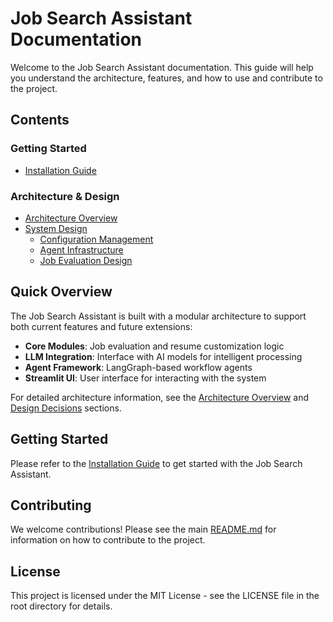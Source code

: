 # Job Search Assistant Documentation

Welcome to the Job Search Assistant documentation. This guide will help you understand the architecture, features, and how to use and contribute to the project.

## Contents

### Getting Started
- [Installation Guide](installation.md)

### Architecture & Design
- [Architecture Overview](architecture.md)
- [System Design](design/)
  - [Configuration Management](design/configuration.md)
  - [Agent Infrastructure](design/agent-infrastructure.md)
  - [Job Evaluation Design](design/job-evaluation-design.md)

## Quick Overview

The Job Search Assistant is built with a modular architecture to support both current features and future extensions:

- **Core Modules**: Job evaluation and resume customization logic
- **LLM Integration**: Interface with AI models for intelligent processing
- **Agent Framework**: LangGraph-based workflow agents
- **Streamlit UI**: User interface for interacting with the system

For detailed architecture information, see the [Architecture Overview](architecture.md) and [Design Decisions](design/) sections.

## Getting Started

Please refer to the [Installation Guide](installation.md) to get started with the Job Search Assistant.

## Contributing

We welcome contributions! Please see the main [README.md](../README.md#contributing) for information on how to contribute to the project.

## License

This project is licensed under the MIT License - see the LICENSE file in the root directory for details.
